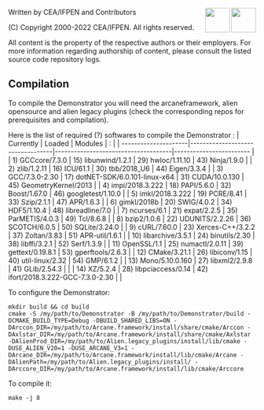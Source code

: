 [//]: <> (Comment: -*- coding: utf-8-with-signature -*-)
<img src="https://www.cea.fr/PublishingImages/cea.jpg" height="50" align="right" />
<img src="https://www.ifpenergiesnouvelles.fr/sites/ifpen.fr/files/logo_ifpen_2.jpg" height="50" align="right"/>

Written by CEA/IFPEN and Contributors

(C) Copyright 2000-2022 CEA/IFPEN. All rights reserved.

All content is the property of the respective authors or their employers.
For more information regarding authorship of content, please consult the listed source code repository logs.

## Compilation
To compile the Demonstrator you will need the arcaneframework, alien opensource and alien legacy plugins (check the corresponding repos for prerequisites and compilation).

Here is the list of required (?) softwares to compile the Demonstrator :
| Currently            | Loaded                           | Modules                             | :                        |
| ---------------------|----------------------------------|-------------------------------------|------------------------  |
|  1) GCCcore/7.3.0    | 15) libunwind/1.2.1              | 29) hwloc/1.11.10                   | 43) Ninja/1.9.0          |
|  2) zlib/1.2.11      | 16) ICU/61.1                     | 30) tbb/2018_U6                     | 44) Eigen/3.3.4          |
|  3) GCC/7.3.0-2.30   | 17) dotNET-SDK/6.0.101-linux-x64 | 31) CUDA/10.0.130                   | 45) GeometryKernel/2013  |
|  4) impi/2018.3.222  | 18) PAPI/5.6.0                   | 32) Boost/1.67.0                    | 46) googletest/1.10.0    |
|  5) imkl/2018.3.222  | 19) PCRE/8.41                    | 33) Szip/2.1.1                      | 47) APR/1.6.3            |
|  6) gimkl/2018b      | 20) SWIG/4.0.2                   | 34) HDF5/1.10.4                     | 48) libreadline/7.0      |
|  7) ncurses/6.1      | 21) expat/2.2.5                  | 35) ParMETIS/4.0.3                  | 49) Tcl/8.6.8            |
|  8) bzip2/1.0.6      | 22) UDUNITS/2.2.26               | 36) SCOTCH/6.0.5                    | 50) SQLite/3.24.0        |
|  9) cURL/7.60.0      | 23) Xerces-C++/3.2.2             | 37) Zoltan/3.83                     | 51) APR-util/1.6.1       |
| 10) libarchive/3.5.1 | 24) binutils/2.30                | 38) libffi/3.2.1                    | 52) Serf/1.3.9           |
| 11) OpenSSL/1.1      | 25) numactl/2.0.11               | 39) gettext/0.19.8.1                | 53) gperftools/2.6.3     |
| 12) CMake/3.21.1     | 26) libiconv/1.15                | 40) util-linux/2.32                 | 54) GMP/6.1.2            |
| 13) Mono/5.10.0.160  | 27) libxml2/2.9.8                | 41) GLib/2.54.3                     |                          |
| 14) XZ/5.2.4         | 28) libpciaccess/0.14            | 42) ifort/2018.3.222-GCC-7.3.0-2.30 |                          |

To configure the Demonstrator:

    mkdir build && cd build
    cmake -S /my/path/to/Demonstrator -B /my/path/to/Demonstrator/build -DCMAKE_BUILD_TYPE=Debug -DBUILD_SHARED_LIBS=ON -DArccon_DIR=/my/path/to/Arcane.framework/install/share/cmake/Arccon -DAxlstar_DIR=/my/path/to/Arcane.framework/install/share/cmake/Axlstar -DAlienProd_DIR=/my/path/to/Alien.legacy_plugins/install/lib/cmake -DUSE_ALIEN_V20=1 -DUSE_ARCANE_V3=1 -DArcane_DIR=/my/path/to/Arcane.framework/install/lib/cmake/Arcane -DAlienPath=/my/path/to/Alien.legacy_plugins/install/ -DArccore_DIR=/my/path/to/Arcane.framework/install/lib/cmake/Arccore

To compile it:

    make -j 8
